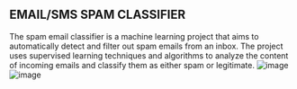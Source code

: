 ## EMAIL/SMS SPAM CLASSIFIER
The spam email classifier is a machine learning project that aims to automatically detect and filter out spam emails from an inbox. The project uses supervised learning techniques and algorithms to analyze the content of incoming emails and classify them as either spam or legitimate.
![image](https://user-images.githubusercontent.com/102674044/230716524-999f389c-30d8-4da7-bf44-1c05dad0e6da.png)
![image](https://user-images.githubusercontent.com/102674044/230716564-697121cc-6067-42f0-9219-6d8103024d10.png)
